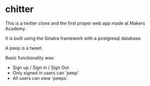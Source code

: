 chitter
=======
This is a twitter clone and the first proper web app made at Makers Academy. 

It is built using the Sinatra framework with a postgresql database.

A peep is a tweet.

Basic functionality was:
- Sign up / Sign in / Sign Out
- Only signed in users can 'peep'
- All users can view 'peeps'.
